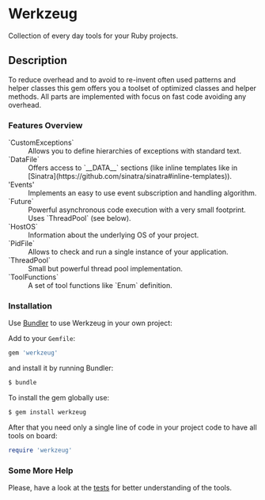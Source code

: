 # Werkzeug

Collection of every day tools for your Ruby projects.

## Description

To reduce overhead and to avoid to re-invent often used patterns and helper classes this gem offers you a toolset of optimized classes and helper methods. All parts are implemented with focus on fast code avoiding any overhead.

### Features Overview

<dl>
  <dt>`CustomExceptions`</dt>
  <dd>Allows you to define hierarchies of exceptions with standard text.</dd>

  <dt>`DataFile`</dt>
  <dd>Offers access to `__DATA__` sections (like inline templates like in [Sinatra](https://github.com/sinatra/sinatra#inline-templates)).</dd>

  <dt>'Events'</dt>
  <dd>Implements an easy to use event subscription and handling algorithm.</dd>

  <dt>`Future`</dt>
  <dd>Powerful asynchronous code execution with a very small footprint. Uses `ThreadPool` (see below).</dd>

  <dt>`HostOS`</dt>
  <dd>Information about the underlying OS of your project.</dd>

  <dt>`PidFile`</dt>
  <dd>Allows to check and run a single instance of your application.</dd>

  <dt>`ThreadPool`</dt>
  <dd>Small but powerful thread pool implementation.</dd>

  <dt>`ToolFunctions`</dt>
  <dd>A set of tool functions like `Enum` definition.</dd>
</dl>

### Installation

Use [Bundler](http://gembundler.com/) to use Werkzeug in your own project:

Add to your `Gemfile`:

```ruby
gem 'werkzeug'
```

and install it by running Bundler:

```bash
$ bundle
```

To install the gem globally use:

```bash
$ gem install werkzeug
```

After that you need only a single line of code in your project code to have all tools on board:

```ruby
require 'werkzeug'
```

### Some More Help

Please, have a look at the [tests](https://github.com/mblumtritt/werkzeug/blob/master/tes) for better understanding of the tools.
